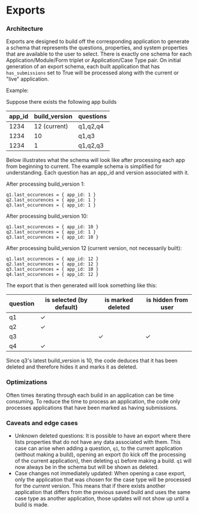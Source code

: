 # Exports

### Architecture

Exports are designed to build off the corresponding application to generate a schema that represents the questions, properties, and system properties that are available to the user to select. There is exactly one schema for each Application/Module/Form triplet or Application/Case Type pair. On initial generation of an export schema, each built application that has `has_submissions` set to True will be processed along with the current or "live" application.

Example:

Suppose there exists the following app builds

| app_id  | build_version | questions |
|---|---|---|
| 1234  | 12 (current) | q1,q2,q4   |
| 1234  | 10  | q1,q3   |
| 1234  | 1  | q1,q2,q3   |

Below illustrates what the schema will look like after processing each app from beginning to current. The example schema is simplified for understanding. Each question has an app_id and version associated with it.

After processing build_version 1:
```
q1.last_occurences = { app_id: 1 }
q2.last_occurences = { app_id: 1 }
q3.last_occurences = { app_id: 1 }
```

After processing build_version 10:
```
q1.last_occurences = { app_id: 10 }
q2.last_occurences = { app_id: 1 }
q3.last_occurences = { app_id: 10 }
```

After processing build_version 12 (current version, not necessarily built):
```
q1.last_occurences = { app_id: 12 }
q2.last_occurences = { app_id: 12 }
q3.last_occurences = { app_id: 10 }
q4.last_occurences = { app_id: 12 }
```

The export that is then generated will look something like this:

| question | is selected (by default) | is marked deleted | is hidden from user |
|------|---|---|---|
| q1 | ✓ |  |  |
| q2 | ✓ |  |  |
| q3 | | ✓ | ✓ |
| q4 | ✓ |  |  |

Since q3's latest build_version is 10, the code deduces that it has been deleted and therefore hides it and marks it as deleted.

### Optimizations

Often times iterating through each build in an application can be time consuming. To reduce the time to process an application, the code only processes applications that have been marked as having submissions.

### Caveats and edge cases

- Unknown deleted questions: It is possible to have an export where there lists properties that do not have any data associated with them. This case can arise when adding a question, `q1`, to the current application (without making a build), opening an export (to kick off the processing of the current application), then deleting `q1` before making a build. `q1` will now always be in the schema but will be shown as deleted.
- Case changes not immediately updated: When opening a case export, only the application that was chosen for the case type will be processed for the _current_ version. This means that if there exists another application that differs from the previous saved build and uses the same case type as another application, those updates will not show up until a build is made.
